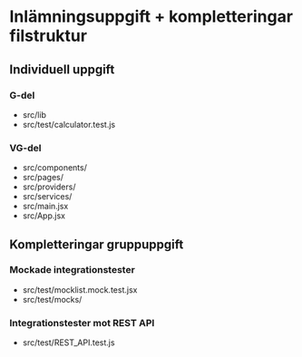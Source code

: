# Inlämningsuppgift + kompletteringar filstruktur

## Individuell uppgift
### G-del
- src/lib
- src/test/calculator.test.js

### VG-del
- src/components/
- src/pages/
- src/providers/
- src/services/
- src/main.jsx
- src/App.jsx

## Kompletteringar gruppuppgift
### Mockade integrationstester
- src/test/mocklist.mock.test.jsx
- src/test/mocks/

### Integrationstester mot REST API
- src/test/REST_API.test.js